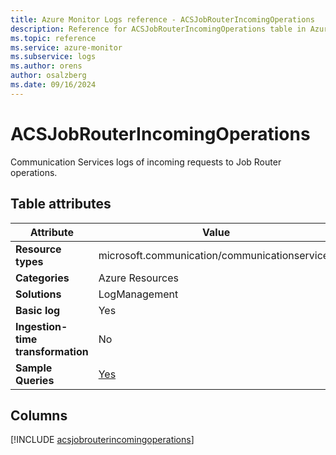 ```yaml
---
title: Azure Monitor Logs reference - ACSJobRouterIncomingOperations
description: Reference for ACSJobRouterIncomingOperations table in Azure Monitor Logs.
ms.topic: reference
ms.service: azure-monitor
ms.subservice: logs
ms.author: orens
author: osalzberg
ms.date: 09/16/2024
---
```


# ACSJobRouterIncomingOperations

Communication Services logs of incoming requests to Job Router operations.


## Table attributes

|Attribute|Value|
|---|---|
|**Resource types**|microsoft.communication/communicationservices|
|**Categories**|Azure Resources|
|**Solutions**| LogManagement|
|**Basic log**|Yes|
|**Ingestion-time transformation**|No|
|**Sample Queries**|[Yes](/azure/azure-monitor/reference/queries/acsjobrouterincomingoperations)|



## Columns
  
[!INCLUDE [acsjobrouterincomingoperations](~/reusable-content/ce-skilling/azure/includes/azure-monitor/reference/tables/acsjobrouterincomingoperations-include.md)]

